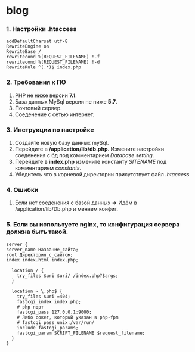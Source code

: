 # blog

### 1. Настройки .htaccess 
```
addDefaultCharset utf-8
RewriteEngine on
RewriteBase /
rewritecond %(REQUEST_FILENAME) !-f
rewritecond %(REQUEST_FILENAME) !-d
RewriteRule ^(.*)$ index.php
```
### 2. Требования к ПО
  1. PHP не ниже версии **7.1**.
  1. База данных MySql версии не ниже **5.7**.
  1. Почтовый сервер.
  1. Соеденение с сетью интернет.
  
### 3. Инструкции по настройке
  1. Создайте новую базу данных mySql.
  2. Перейдите в **/application/lib/db.php**. Измените настройки соеденения с бд под комментарием *Database setting*.
  3. Перейдите в **index.php** измените константу *SITENAME* под комментарием *constants*.
  4. Убедитесь что в корневой директории присутствует файл *.htaccess*

### 4. Ошибки
  1. Если нет соеденения с базой данных => Идём в /application/lib/Db.php и меняем конфиг.

### 5. Если вы используете nginx, то конфигурация сервера должна быть такой.
```
server {
server_name Название_сайта;
root Директория_с_сайтом;
index index.html index.php;

  location / {
    try_files $uri $uri/ /index.php?$args;
  }
  
  location ~ \.php$ { 
    try_files $uri =404; 
    fastcgi_index index.php;
    # php порт
    fastcgi_pass 127.0.0.1:9000;
    # Либо сокет, который указан в php-fpm
    # fastcgi_pass unix:/var/run/
    include fastcgi_params;
    fastcgi_param SCRIPT_FILENAME $request_filename;
  }
}
```

